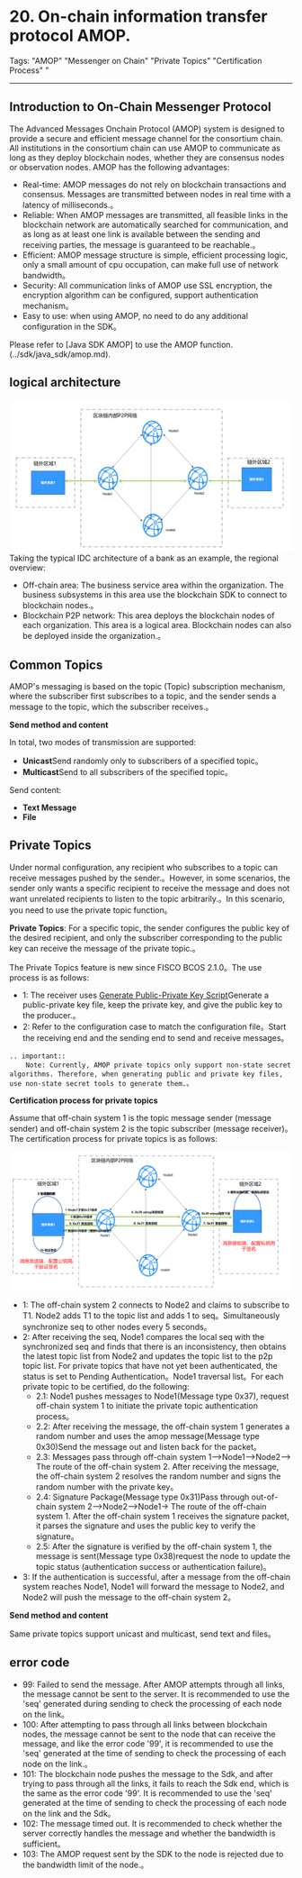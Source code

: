 # 20. On-chain information transfer protocol AMOP.

Tags: "AMOP" "Messenger on Chain" "Private Topics" "Certification Process" "

----
## Introduction to On-Chain Messenger Protocol

The Advanced Messages Onchain Protocol (AMOP) system is designed to provide a secure and efficient message channel for the consortium chain. All institutions in the consortium chain can use AMOP to communicate as long as they deploy blockchain nodes, whether they are consensus nodes or observation nodes. AMOP has the following advantages:
- Real-time: AMOP messages do not rely on blockchain transactions and consensus. Messages are transmitted between nodes in real time with a latency of milliseconds.。  
- Reliable: When AMOP messages are transmitted, all feasible links in the blockchain network are automatically searched for communication, and as long as at least one link is available between the sending and receiving parties, the message is guaranteed to be reachable.。  
- Efficient: AMOP message structure is simple, efficient processing logic, only a small amount of cpu occupation, can make full use of network bandwidth。  
- Security: All communication links of AMOP use SSL encryption, the encryption algorithm can be configured, support authentication mechanism。
- Easy to use: when using AMOP, no need to do any additional configuration in the SDK。

Please refer to [Java SDK AMOP] to use the AMOP function.(../sdk/java_sdk/amop.md).

## logical architecture

![](../../images/sdk/AMOP.jpg)
Taking the typical IDC architecture of a bank as an example, the regional overview:

- Off-chain area: The business service area within the organization. The business subsystems in this area use the blockchain SDK to connect to blockchain nodes.。  
- Blockchain P2P network: This area deploys the blockchain nodes of each organization. This area is a logical area. Blockchain nodes can also be deployed inside the organization.。



## Common Topics

AMOP's messaging is based on the topic (Topic) subscription mechanism, where the subscriber first subscribes to a topic, and the sender sends a message to the topic, which the subscriber receives.。

**Send method and content**

In total, two modes of transmission are supported:

* **Unicast**Send randomly only to subscribers of a specified topic。
* **Multicast**Send to all subscribers of the specified topic。

Send content:

* **Text Message**
* **File**



## Private Topics

Under normal configuration, any recipient who subscribes to a topic can receive messages pushed by the sender.。However, in some scenarios, the sender only wants a specific recipient to receive the message and does not want unrelated recipients to listen to the topic arbitrarily.。In this scenario, you need to use the private topic function。

**Private Topics**: For a specific topic, the sender configures the public key of the desired recipient, and only the subscriber corresponding to the public key can receive the message of the private topic.。

The Private Topics feature is new since FISCO BCOS 2.1.0。The use process is as follows:

- 1: The receiver uses [Generate Public-Private Key Script](./account.md)Generate a public-private key file, keep the private key, and give the public key to the producer.。
- 2: Refer to the configuration case to match the configuration file。Start the receiving end and the sending end to send and receive messages。

```eval_rst
.. important::
    Note: Currently, AMOP private topics only support non-state secret algorithms. Therefore, when generating public and private key files, use non-state secret tools to generate them.。
```

**Certification process for private topics**

Assume that off-chain system 1 is the topic message sender (message sender) and off-chain system 2 is the topic subscriber (message receiver)。The certification process for private topics is as follows:

![](../../images/sdk/AMOP_AUTHOR.jpg)

- 1: The off-chain system 2 connects to Node2 and claims to subscribe to T1. Node2 adds T1 to the topic list and adds 1 to seq。Simultaneously synchronize seq to other nodes every 5 seconds。
- 2: After receiving the seq, Node1 compares the local seq with the synchronized seq and finds that there is an inconsistency, then obtains the latest topic list from Node2 and updates the topic list to the p2p topic list. For private topics that have not yet been authenticated, the status is set to Pending Authentication。Node1 traversal list。For each private topic to be certified, do the following:
  - 2.1: Node1 pushes messages to Node1(Message type 0x37), request off-chain system 1 to initiate the private topic authentication process。
  - 2.2: After receiving the message, the off-chain system 1 generates a random number and uses the amop message(Message type 0x30)Send the message out and listen back for the packet。
  - 2.3: Messages pass through off-chain system 1-->Node1-->Node2--> The route of the off-chain system 2. After receiving the message, the off-chain system 2 resolves the random number and signs the random number with the private key。
  - 2.4: Signature Package(Message type 0x31)Pass through out-of-chain system 2-->Node2-->Node1-> The route of the off-chain system 1. After the off-chain system 1 receives the signature packet, it parses the signature and uses the public key to verify the signature。
  - 2.5: After the signature is verified by the off-chain system 1, the message is sent(Message type 0x38)request the node to update the topic status (authentication success or authentication failure)。
- 3: If the authentication is successful, after a message from the off-chain system reaches Node1, Node1 will forward the message to Node2, and Node2 will push the message to the off-chain system 2。



**Send method and content**

Same private topics support unicast and multicast, send text and files。



## error code

- 99: Failed to send the message. After AMOP attempts through all links, the message cannot be sent to the server. It is recommended to use the 'seq' generated during sending to check the processing of each node on the link。
- 100: After attempting to pass through all links between blockchain nodes, the message cannot be sent to the node that can receive the message, and like the error code '99', it is recommended to use the 'seq' generated at the time of sending to check the processing of each node on the link.。
- 101: The blockchain node pushes the message to the Sdk, and after trying to pass through all the links, it fails to reach the Sdk end, which is the same as the error code '99'. It is recommended to use the 'seq' generated at the time of sending to check the processing of each node on the link and the Sdk。
- 102: The message timed out. It is recommended to check whether the server correctly handles the message and whether the bandwidth is sufficient。
- 103: The AMOP request sent by the SDK to the node is rejected due to the bandwidth limit of the node.。

